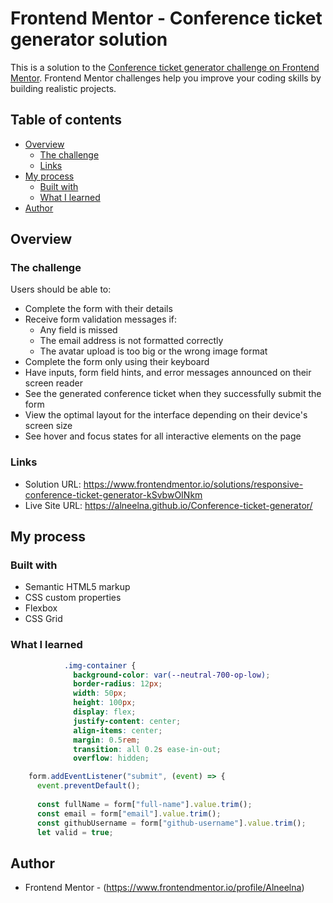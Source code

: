 # Frontend Mentor - Conference ticket generator solution

This is a solution to the [Conference ticket generator challenge on Frontend Mentor](https://www.frontendmentor.io/challenges/conference-ticket-generator-oq5gFIU12w). Frontend Mentor challenges help you improve your coding skills by building realistic projects. 

## Table of contents

- [Overview](#overview)
  - [The challenge](#the-challenge)
  - [Links](#links)
- [My process](#my-process)
  - [Built with](#built-with)
  - [What I learned](#what-i-learned)
- [Author](#author)

## Overview

### The challenge

Users should be able to:

- Complete the form with their details
- Receive form validation messages if:
  - Any field is missed
  - The email address is not formatted correctly
  - The avatar upload is too big or the wrong image format
- Complete the form only using their keyboard
- Have inputs, form field hints, and error messages announced on their screen reader
- See the generated conference ticket when they successfully submit the form
- View the optimal layout for the interface depending on their device's screen size
- See hover and focus states for all interactive elements on the page


### Links

- Solution URL: https://www.frontendmentor.io/solutions/responsive-conference-ticket-generator-kSvbwOINkm
- Live Site URL: https://alneelna.github.io/Conference-ticket-generator/

## My process

### Built with

- Semantic HTML5 markup
- CSS custom properties
- Flexbox
- CSS Grid

### What I learned

```css
            .img-container {
              background-color: var(--neutral-700-op-low);
              border-radius: 12px;
              width: 50px;
              height: 100px;
              display: flex;
              justify-content: center;
              align-items: center;
              margin: 0.5rem;
              transition: all 0.2s ease-in-out;
              overflow: hidden;
```
```js
    form.addEventListener("submit", (event) => {
      event.preventDefault();
  
      const fullName = form["full-name"].value.trim();
      const email = form["email"].value.trim();
      const githubUsername = form["github-username"].value.trim();
      let valid = true;
```

## Author

- Frontend Mentor - (https://www.frontendmentor.io/profile/Alneelna)
